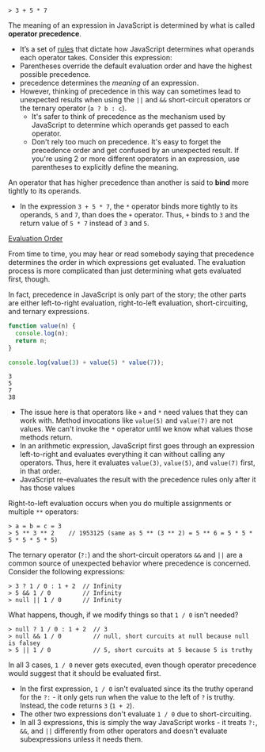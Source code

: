 ```
> 3 + 5 * 7
```

The meaning of an expression in JavaScript is determined by what is called **operator precedence**. 

- It’s a set of [rules](https://developer.mozilla.org/en-US/docs/Web/JavaScript/Reference/Operators/Operator_Precedence) that dictate how JavaScript determines what operands each operator takes. Consider this expression:
- Parentheses override the default evaluation order and have the highest possible precedence.
- precedence determines the *meaning* of an expression.
- However, thinking of precedence in this way can sometimes lead to unexpected results when using the `||` and `&&` short-circuit operators or the ternary operator (`a ? b : c`). 
  - It's safer to think of precedence as the mechanism used by JavaScript to determine which operands get passed to each operator.
  - Don't rely too much on precedence. It's easy to forget the precedence order and get confused by an unexpected result. If you're using 2 or more different operators in an expression, use parentheses to explicitly define the meaning. 

An operator that has higher precedence than another is said to **bind** more tightly to its operands. 

- In the expression `3 + 5 * 7`, the `*` operator binds more tightly to its operands, `5` and `7`, than does the `+` operator. Thus, `+` binds to `3` and the return value of `5 * 7` instead of `3` and `5`.

<u>Evaluation Order</u>

From time to time, you may hear or read somebody saying that precedence determines the order in which expressions get evaluated. The evaluation process is more complicated than just determining what gets evaluated first, though. 

In fact, precedence in JavaScript is only part of the story; the other parts are either left-to-right evaluation, right-to-left evaluation, short-circuiting, and ternary expressions.

```js
function value(n) {
  console.log(n);
  return n;
}

console.log(value(3) + value(5) * value(7));
```

```
3
5
7
38
```

- The issue here is that operators like `+` and `*` need values that they can work with. Method invocations like `value(5)` and `value(7)` are not values. We can't invoke the `*` operator until we know what values those methods return.
-  In an arithmetic expression, JavaScript first goes through an expression left-to-right and evaluates everything it can without calling any operators. Thus, here it evaluates `value(3)`, `value(5)`, and `value(7)` first, in that order.
-  JavaScript re-evaluates the result with the precedence rules only after it has those values

Right-to-left evaluation occurs when you do multiple assignments or multiple `**` operators:

```
> a = b = c = 3
> 5 ** 3 ** 2    // 1953125 (same as 5 ** (3 ** 2) = 5 ** 6 = 5 * 5 * 5 * 5 * 5 * 5)
```

The ternary operator (`?:`) and the short-circuit operators `&&` and `||` are a common source of unexpected behavior where precedence is concerned. Consider the following expressions:

```
> 3 ? 1 / 0 : 1 + 2  // Infinity
> 5 && 1 / 0         // Infinity
> null || 1 / 0      // Infinity

```

What happens, though, if we modify things so that `1 / 0` isn't needed?

```
> null ? 1 / 0 : 1 + 2  // 3
> null && 1 / 0         // null, short curcuits at null because null is falsey
> 5 || 1 / 0            // 5, short curcuits at 5 because 5 is truthy
```



In all 3 cases, `1 / 0` never gets executed, even though operator precedence would suggest that it should be evaluated first.

- In the first expression, `1 / 0` isn't evaluated since its the truthy operand for the `?:` - it only gets run when the value to the left of `?` is truthy. Instead, the code returns `3` (`1 + 2`). 
- The other two expressions don't evaluate `1 / 0` due to short-circuiting. 
- In all 3 expressions, this is simply the way JavaScript works - it treats `?:`, `&&`, and `||` differently from other operators and doesn't evaluate subexpressions unless it needs them.